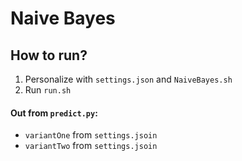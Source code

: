 # Naive Bayes

## How to run?
1) Personalize with ```settings.json``` and ```NaiveBayes.sh```
2) Run ```run.sh```

#### Out from ```predict.py```: 
* ```variantOne``` from ```settings.jsoin```
* ```variantTwo``` from ```settings.jsoin```

